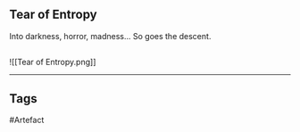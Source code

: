 ## Tear of Entropy
Into darkness, horror, madness...
So goes the descent.
## 
![[Tear of Entropy.png]]

---
## Tags
#Artefact